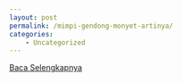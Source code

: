 ```yaml
---
layout: post
permalink: /mimpi-gendong-monyet-artinya/
categories:
    - Uncategorized
---
```


[Baca Selengkapnya](/10)